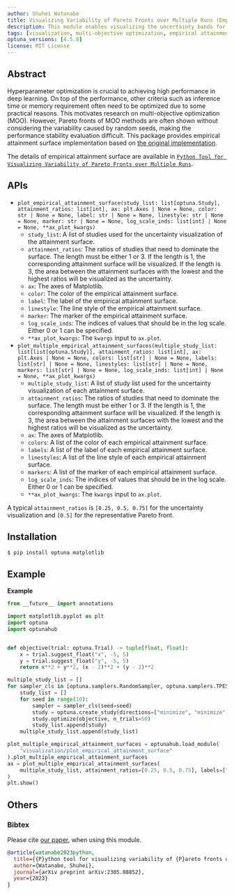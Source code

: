 ```yaml
---
author: Shuhei Watanabe
title: Visualizing Variability of Pareto Fronts over Multiple Runs (Empirical Attainment Surface)
description: This module enables visualizing the uncertainty bands for bi-objective problems.
tags: [visualization, multi-objective optimization, empirical attainment surface]
optuna_versions: [4.5.0]
license: MIT License
---
```


## Abstract

Hyperparameter optimization is crucial to achieving high performance in deep learning.
On top of the performance, other criteria such as inference time or memory requirement often need to be optimized due to some practical reasons.
This motivates research on multi-objective optimization (MOO).
However, Pareto fronts of MOO methods are often shown without considering the variability caused by random seeds, making the performance stability evaluation difficult.
This package provides empirical attainment surface implementation based on [the original implementation](https://github.com/nabenabe0928/empirical-attainment-func).

The details of empirical attainment surface are available in [`Python Tool for Visualizing Variability of Pareto Fronts over Multiple Runs`](https://arxiv.org/abs/2305.08852).

## APIs

- `plot_empirical_attainment_surface(study_list: list[optuna.Study], attainment_ratios: list[int], ax: plt.Axes | None = None, color: str | None = None, label: str | None = None, linestyle: str | None = None, marker: str | None = None, log_scale_inds: list[int] | None = None, **ax_plot_kwargs)`
  - `study_list`: A list of studies used for the uncertainty visualization of the attainment surface.
  - `attainment_ratios`: The ratios of studies that need to dominate the surface. The length must be either 1 or 3. If the length is 1, the corresponding attainment surface will be visualized. If the length is 3, the area between the attainment surfaces with the lowest and the highest ratios will be visualized as the uncertainty.
  - `ax`: The axes of Matplotlib.
  - `color`: The color of the empirical attainment surface.
  - `label`: The label of the empirical attainment surface.
  - `linestyle`: The line style of the empirical attainment surface.
  - `marker`: The marker of the empirical attainment surface.
  - `log_scale_inds`: The indices of values that should be in the log scale. Either 0 or 1 can be specified.
  - `**ax_plot_kwargs`: The `kwargs` input to `ax.plot`.
- `plot_multiple_empirical_attainment_surfaces(multiple_study_list: list[list[optuna.Study]], attainment_ratios: list[int], ax: plt.Axes | None = None, colors: list[str] | None = None, labels: list[str] | None = None, linestyles: list[str] | None = None, markers: list[str] | None = None, log_scale_inds: list[int] | None = None, **ax_plot_kwargs)`
  - `multiple_study_list`: A list of study list used for the uncertainty visualization of each attainment surface.
  - `attainment_ratios`: The ratios of studies that need to dominate the surface. The length must be either 1 or 3. If the length is 1, the corresponding attainment surface will be visualized. If the length is 3, the area between the attainment surfaces with the lowest and the highest ratios will be visualized as the uncertainty.
  - `ax`: The axes of Matplotlib.
  - `colors`: A list of the color of each empirical attainment surface.
  - `labels`: A list of the label of each empirical attainment surface.
  - `linestyles`: A list of the line style of each empirical attainment surface.
  - `markers`: A list of the marker of each empirical attainment surface.
  - `log_scale_inds`: The indices of values that should be in the log scale. Either 0 or 1 can be specified.
  - `**ax_plot_kwargs`: The `kwargs` input to `ax.plot`.

A typical `attainment_ratios` is `[0.25, 0.5, 0.75]` for the uncertainty visualization and `[0.5]` for the representative Pareto front.

## Installation

```shell
$ pip install optuna matplotlib
```

## Example

**Example**

```python
from __future__ import annotations

import matplotlib.pyplot as plt
import optuna
import optunahub


def objective(trial: optuna.Trial) -> tuple[float, float]:
    x = trial.suggest_float("x", -5, 5)
    y = trial.suggest_float("y", -5, 5)
    return x**2 + y**2, (x - 2)**2 + (y - 2)**2

multiple_study_list = []
for sampler_cls in [optuna.samplers.RandomSampler, optuna.samplers.TPESampler]:
    study_list = []
    for seed in range(10):
        sampler = sampler_cls(seed=seed)
        study = optuna.create_study(directions=["minimize", "minimize"], sampler=sampler)
        study.optimize(objective, n_trials=50)
        study_list.append(study)
    multiple_study_list.append(study_list)

plot_multiple_empirical_attainment_surfaces = optunahub.load_module(
    "visualization/plot_empirical_attainment_surface"
).plot_multiple_empirical_attainment_surfaces
ax = plot_multiple_empirical_attainment_surfaces(
    multiple_study_list, attainment_ratios=[0.25, 0.5, 0.75], labels=["Random", "TPE"]
)
plt.show()
```

## Others

### Bibtex

Please cite [our paper](https://arxiv.org/abs/2305.08852), when using this module.

```bibtex
@article{watanabe2023python,
  title={{P}ython tool for visualizing variability of {P}areto fronts over multiple runs},
  author={Watanabe, Shuhei},
  journal={arXiv preprint arXiv:2305.08852},
  year={2023}
}
```
